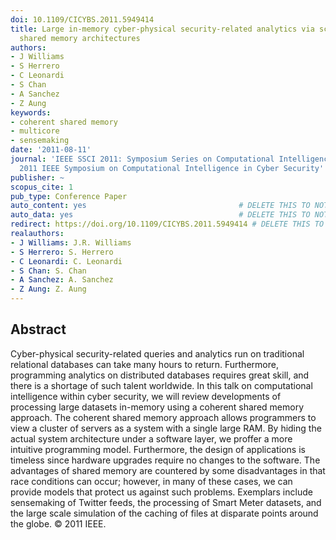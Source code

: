 ```yaml
---
doi: 10.1109/CICYBS.2011.5949414
title: Large in-memory cyber-physical security-related analytics via scalable coherent
  shared memory architectures
authors:
- J Williams
- S Herrero
- C Leonardi
- S Chan
- A Sanchez
- Z Aung
keywords:
- coherent shared memory
- multicore
- sensemaking
date: '2011-08-11'
journal: 'IEEE SSCI 2011: Symposium Series on Computational Intelligence - CICS 2011:
  2011 IEEE Symposium on Computational Intelligence in Cyber Security'
publisher: ~
scopus_cite: 1
pub_type: Conference Paper
auto_content: yes                                  # DELETE THIS TO NOT AUTO GENERATE CONTENT
auto_data: yes                                     # DELETE THIS TO NOT AUTO GENERATE METADATA
redirect: https://doi.org/10.1109/CICYBS.2011.5949414 # DELETE THIS TO NOT REDIRECT
realauthors:
- J Williams: J.R. Williams
- S Herrero: S. Herrero
- C Leonardi: C. Leonardi
- S Chan: S. Chan
- A Sanchez: A. Sanchez
- Z Aung: Z. Aung
---
```



## Abstract
Cyber-physical security-related queries and analytics run on traditional relational databases can take many hours to return. Furthermore, programming analytics on distributed databases requires great skill, and there is a shortage of such talent worldwide. In this talk on computational intelligence within cyber security, we will review developments of processing large datasets in-memory using a coherent shared memory approach. The coherent shared memory approach allows programmers to view a cluster of servers as a system with a single large RAM. By hiding the actual system architecture under a software layer, we proffer a more intuitive programming model. Furthermore, the design of applications is timeless since hardware upgrades require no changes to the software. The advantages of shared memory are countered by some disadvantages in that race conditions can occur; however, in many of these cases, we can provide models that protect us against such problems. Exemplars include sensemaking of Twitter feeds, the processing of Smart Meter datasets, and the large scale simulation of the caching of files at disparate points around the globe. © 2011 IEEE.
